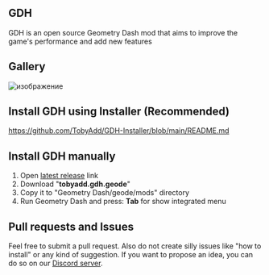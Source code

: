 ## GDH
GDH is an open source Geometry Dash mod that aims to improve the game's performance and add new features
## Gallery
![изображение](https://github.com/user-attachments/assets/089fae49-28a9-4058-8514-5b65b4c25050)
## Install GDH using Installer (Recommended)
https://github.com/TobyAdd/GDH-Installer/blob/main/README.md
## Install GDH manually
1. Open [latest release](https://github.com/TobyAdd/GDH/releases/latest) link
2. Download "**tobyadd.gdh.geode**"
3. Copy it to "Geometry Dash/geode/mods" directory
4. Run Geometry Dash and press: **Tab** for show integrated menu
## Pull requests and Issues
Feel free to submit a pull request. Also do not create silly issues like "how to install" or any kind of suggestion. If you want to propose an idea, you can do so on our [Discord server](https://discord.gg/ahYEz4MAwP).
